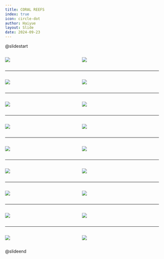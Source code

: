 ```yaml
---
title: CORAL REEFS
index: true
icon: circle-dot
author: Haiyue
layout: Slide
date: 2024-09-23
---
```

 
@slidestart

<div style="display:flex">
<div style="flex:1">

![](/reading/english/Level-N/CORAL%20REEFS/001.webp)
</div>
<div style="flex:1">

![](/reading/english/Level-N/CORAL%20REEFS/002.webp)
</div>
</div>

---

<div style="display:flex">
<div style="flex:1">

![](/reading/english/Level-N/CORAL%20REEFS/003.webp)
</div>
<div style="flex:1">

![](/reading/english/Level-N/CORAL%20REEFS/004.webp)
</div>
</div>

---

<div style="display:flex">
<div style="flex:1">

![](/reading/english/Level-N/CORAL%20REEFS/005.webp)
</div>
<div style="flex:1">

![](/reading/english/Level-N/CORAL%20REEFS/006.webp)
</div>
</div>

---

<div style="display:flex">
<div style="flex:1">

![](/reading/english/Level-N/CORAL%20REEFS/007.webp)
</div>
<div style="flex:1">

![](/reading/english/Level-N/CORAL%20REEFS/008.webp)
</div>
</div>

---

<div style="display:flex">
<div style="flex:1">

![](/reading/english/Level-N/CORAL%20REEFS/009.webp)
</div>
<div style="flex:1">

![](/reading/english/Level-N/CORAL%20REEFS/010.webp)
</div>
</div>

---

<div style="display:flex">
<div style="flex:1">

![](/reading/english/Level-N/CORAL%20REEFS/011.webp)
</div>
<div style="flex:1">

![](/reading/english/Level-N/CORAL%20REEFS/012.webp)
</div>
</div>

---

<div style="display:flex">
<div style="flex:1">

![](/reading/english/Level-N/CORAL%20REEFS/013.webp)
</div>
<div style="flex:1">

![](/reading/english/Level-N/CORAL%20REEFS/014.webp)
</div>
</div>

---

<div style="display:flex">
<div style="flex:1">

![](/reading/english/Level-N/CORAL%20REEFS/015.webp)
</div>
<div style="flex:1">

![](/reading/english/Level-N/CORAL%20REEFS/016.webp)
</div>
</div>

---

<div style="display:flex">
<div style="flex:1">

![](/reading/english/Level-N/CORAL%20REEFS/017.webp)
</div>
<div style="flex:1">

![](/reading/english/Level-N/CORAL%20REEFS/018.webp)
</div>
</div>

@slideend